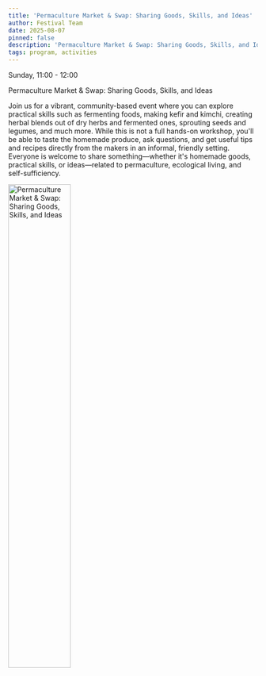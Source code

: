 ```yaml
---
title: 'Permaculture Market & Swap: Sharing Goods, Skills, and Ideas'
author: Festival Team
date: 2025-08-07
pinned: false
description: 'Permaculture Market & Swap: Sharing Goods, Skills, and Ideas'
tags: program, activities
---
```


<script>
    import Image from  '$lib/Image.svelte'
</script>

Sunday, 11:00 - 12:00

Permaculture Market & Swap: Sharing Goods, Skills, and Ideas

Join us for a vibrant, community-based event where you can explore practical skills such as fermenting foods, making kefir and kimchi, creating herbal blends out of dry herbs and fermented ones, sprouting seeds and legumes, and much more. While this is not a full hands-on workshop, you'll be able to taste the homemade produce, ask questions, and get useful tips and recipes directly from the makers in an informal, friendly setting. Everyone is welcome to share something—whether it's homemade goods, practical skills, or ideas—related to permaculture, ecological living, and self-sufficiency.

<Image 
  src='program/activities/37-permaculture-market-and-swap.png'
  caption='Permaculture Market & Swap: Sharing Goods, Skills, and Ideas'
  alt='Permaculture Market & Swap: Sharing Goods, Skills, and Ideas'
  width='50%'/> 